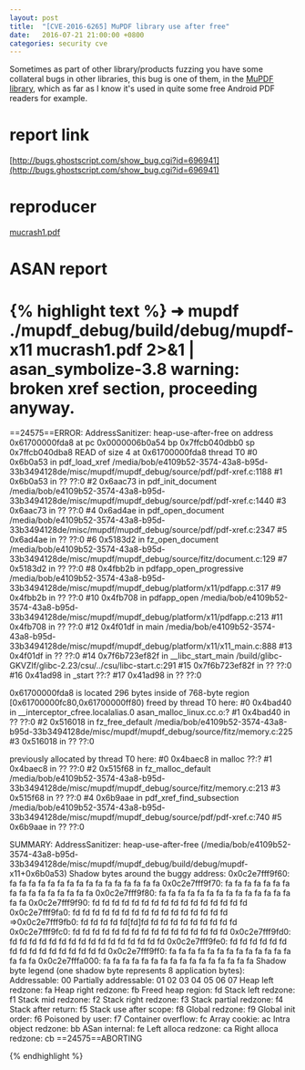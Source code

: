 ```yaml
---
layout: post
title:  "[CVE-2016-6265] MuPDF library use after free"
date:   2016-07-21 21:00:00 +0800
categories: security cve
---
```


Sometimes as part of other library/products fuzzing you have some collateral bugs in other libraries, this bug is one of them, in the [MuPDF library][mupdf], which as far as I know it's used in quite some free Android PDF readers for example.

# report link
[http://bugs.ghostscript.com/show_bug.cgi?id=696941](http://bugs.ghostscript.com/show_bug.cgi?id=696941)

# reproducer
[mucrash1.pdf](/assets/mucrash1.pdf)

# ASAN report

{% highlight text %}
➜  mupdf ./mupdf_debug/build/debug/mupdf-x11 mucrash1.pdf 2>&1 | asan_symbolize-3.8 
warning: broken xref section, proceeding anyway.
=================================================================
==24575==ERROR: AddressSanitizer: heap-use-after-free on address 0x61700000fda8 at pc 0x0000006b0a54 bp 0x7ffcb040dbb0 sp 0x7ffcb040dba8
READ of size 4 at 0x61700000fda8 thread T0
    #0 0x6b0a53 in pdf_load_xref /media/bob/e4109b52-3574-43a8-b95d-33b3494128de/misc/mupdf/mupdf_debug/source/pdf/pdf-xref.c:1188
    #1 0x6b0a53 in ?? ??:0
    #2 0x6aac73 in pdf_init_document /media/bob/e4109b52-3574-43a8-b95d-33b3494128de/misc/mupdf/mupdf_debug/source/pdf/pdf-xref.c:1440
    #3 0x6aac73 in ?? ??:0
    #4 0x6ad4ae in pdf_open_document /media/bob/e4109b52-3574-43a8-b95d-33b3494128de/misc/mupdf/mupdf_debug/source/pdf/pdf-xref.c:2347
    #5 0x6ad4ae in ?? ??:0
    #6 0x5183d2 in fz_open_document /media/bob/e4109b52-3574-43a8-b95d-33b3494128de/misc/mupdf/mupdf_debug/source/fitz/document.c:129
    #7 0x5183d2 in ?? ??:0
    #8 0x4fbb2b in pdfapp_open_progressive /media/bob/e4109b52-3574-43a8-b95d-33b3494128de/misc/mupdf/mupdf_debug/platform/x11/pdfapp.c:317
    #9 0x4fbb2b in ?? ??:0
    #10 0x4fb708 in pdfapp_open /media/bob/e4109b52-3574-43a8-b95d-33b3494128de/misc/mupdf/mupdf_debug/platform/x11/pdfapp.c:213
    #11 0x4fb708 in ?? ??:0
    #12 0x4f01df in main /media/bob/e4109b52-3574-43a8-b95d-33b3494128de/misc/mupdf/mupdf_debug/platform/x11/x11_main.c:888
    #13 0x4f01df in ?? ??:0
    #14 0x7f6b723ef82f in __libc_start_main /build/glibc-GKVZIf/glibc-2.23/csu/../csu/libc-start.c:291
    #15 0x7f6b723ef82f in ?? ??:0
    #16 0x41ad98 in _start ??:?
    #17 0x41ad98 in ?? ??:0

0x61700000fda8 is located 296 bytes inside of 768-byte region [0x61700000fc80,0x61700000ff80)
freed by thread T0 here:
    #0 0x4bad40 in __interceptor_cfree.localalias.0 asan_malloc_linux.cc.o:?
    #1 0x4bad40 in ?? ??:0
    #2 0x516018 in fz_free_default /media/bob/e4109b52-3574-43a8-b95d-33b3494128de/misc/mupdf/mupdf_debug/source/fitz/memory.c:225
    #3 0x516018 in ?? ??:0

previously allocated by thread T0 here:
    #0 0x4baec8 in malloc ??:?
    #1 0x4baec8 in ?? ??:0
    #2 0x515f68 in fz_malloc_default /media/bob/e4109b52-3574-43a8-b95d-33b3494128de/misc/mupdf/mupdf_debug/source/fitz/memory.c:213
    #3 0x515f68 in ?? ??:0
    #4 0x6b9aae in pdf_xref_find_subsection /media/bob/e4109b52-3574-43a8-b95d-33b3494128de/misc/mupdf/mupdf_debug/source/pdf/pdf-xref.c:740
    #5 0x6b9aae in ?? ??:0

SUMMARY: AddressSanitizer: heap-use-after-free (/media/bob/e4109b52-3574-43a8-b95d-33b3494128de/misc/mupdf/mupdf_debug/build/debug/mupdf-x11+0x6b0a53)
Shadow bytes around the buggy address:
  0x0c2e7fff9f60: fa fa fa fa fa fa fa fa fa fa fa fa fa fa fa fa
  0x0c2e7fff9f70: fa fa fa fa fa fa fa fa fa fa fa fa fa fa fa fa
  0x0c2e7fff9f80: fa fa fa fa fa fa fa fa fa fa fa fa fa fa fa fa
  0x0c2e7fff9f90: fd fd fd fd fd fd fd fd fd fd fd fd fd fd fd fd
  0x0c2e7fff9fa0: fd fd fd fd fd fd fd fd fd fd fd fd fd fd fd fd
=>0x0c2e7fff9fb0: fd fd fd fd fd[fd]fd fd fd fd fd fd fd fd fd fd
  0x0c2e7fff9fc0: fd fd fd fd fd fd fd fd fd fd fd fd fd fd fd fd
  0x0c2e7fff9fd0: fd fd fd fd fd fd fd fd fd fd fd fd fd fd fd fd
  0x0c2e7fff9fe0: fd fd fd fd fd fd fd fd fd fd fd fd fd fd fd fd
  0x0c2e7fff9ff0: fa fa fa fa fa fa fa fa fa fa fa fa fa fa fa fa
  0x0c2e7fffa000: fa fa fa fa fa fa fa fa fa fa fa fa fa fa fa fa
Shadow byte legend (one shadow byte represents 8 application bytes):
  Addressable:           00
  Partially addressable: 01 02 03 04 05 06 07
  Heap left redzone:       fa
  Heap right redzone:      fb
  Freed heap region:       fd
  Stack left redzone:      f1
  Stack mid redzone:       f2
  Stack right redzone:     f3
  Stack partial redzone:   f4
  Stack after return:      f5
  Stack use after scope:   f8
  Global redzone:          f9
  Global init order:       f6
  Poisoned by user:        f7
  Container overflow:      fc
  Array cookie:            ac
  Intra object redzone:    bb
  ASan internal:           fe
  Left alloca redzone:     ca
  Right alloca redzone:    cb
==24575==ABORTING


{% endhighlight %}

[mupdf]: http://mupdf.com/
